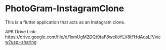 # PhotoGram-InstagramClone

This is a flutter application that acts as an Instagram clone.

APK Drive Link: https://drive.google.com/file/d/1xmUgM2DQt9taF8weIloYLV8tFHdAqsLP/view?usp=sharing
